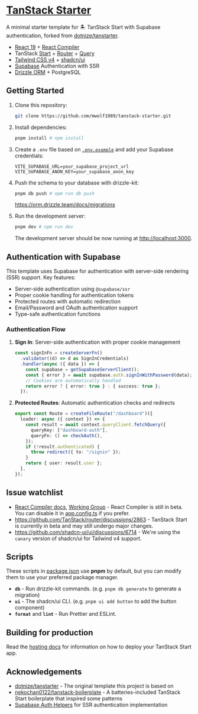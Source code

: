 # [TanStack Starter](https://github.com/mwolf1989/tanstack-starter)

A minimal starter template for 🏝️ TanStack Start with Supabase authentication, forked from [dotnize/tanstarter](https://github.com/dotnize/tanstarter).

- [React 19](https://react.dev) + [React Compiler](https://react.dev/learn/react-compiler)
- TanStack [Start](https://tanstack.com/start/latest) + [Router](https://tanstack.com/router/latest) + [Query](https://tanstack.com/query/latest)
- [Tailwind CSS v4](https://tailwindcss.com/) + [shadcn/ui](https://ui.shadcn.com/)
- [Supabase](https://supabase.com/) Authentication with SSR
- [Drizzle ORM](https://orm.drizzle.team/) + PostgreSQL

## Getting Started

1. Clone this repository:
   ```bash
   git clone https://github.com/mwolf1989/tanstack-starter.git
   ```

2. Install dependencies:
   ```bash
   pnpm install # npm install
   ```

3. Create a `.env` file based on [`.env.example`](./.env.example) and add your Supabase credentials:
   ```env
   VITE_SUPABASE_URL=your_supabase_project_url
   VITE_SUPABASE_ANON_KEY=your_supabase_anon_key
   ```

4. Push the schema to your database with drizzle-kit:
   ```bash
   pnpm db push # npm run db push
   ```
   https://orm.drizzle.team/docs/migrations

5. Run the development server:
   ```bash
   pnpm dev # npm run dev
   ```
   The development server should be now running at [http://localhost:3000](http://localhost:3000).

## Authentication with Supabase

This template uses Supabase for authentication with server-side rendering (SSR) support. Key features:

- Server-side authentication using `@supabase/ssr`
- Proper cookie handling for authentication tokens
- Protected routes with automatic redirection
- Email/Password and OAuth authentication support
- Type-safe authentication functions

### Authentication Flow

1. **Sign In**: Server-side authentication with proper cookie management
   ```typescript
   const signInFn = createServerFn()
     .validator((d) => d as SignInCredentials)
     .handler(async ({ data }) => {
       const supabase = getSupabaseServerClient();
       const { error } = await supabase.auth.signInWithPassword(data);
       // Cookies are automatically handled
       return error ? { error: true } : { success: true };
     });
   ```

2. **Protected Routes**: Automatic authentication checks and redirects
   ```typescript
   export const Route = createFileRoute("/dashboard")({
     loader: async ({ context }) => {
       const result = await context.queryClient.fetchQuery({
         queryKey: ["dashboard-auth"],
         queryFn: () => checkAuth(),
       });
       if (!result.authenticated) {
         throw redirect({ to: "/signin" });
       }
       return { user: result.user };
     },
   });
   ```

## Issue watchlist

- [React Compiler docs](https://react.dev/learn/react-compiler), [Working Group](https://github.com/reactwg/react-compiler/discussions) - React Compiler is still in beta. You can disable it in [app.config.ts](./app.config.ts#L15) if you prefer.
- https://github.com/TanStack/router/discussions/2863 - TanStack Start is currently in beta and may still undergo major changes.
- https://github.com/shadcn-ui/ui/discussions/6714 - We're using the `canary` version of shadcn/ui for Tailwind v4 support.

## Scripts

These scripts in [package.json](./package.json#L5) use **pnpm** by default, but you can modify them to use your preferred package manager.

- **`db`** - Run drizzle-kit commands. (e.g. `pnpm db generate` to generate a migration)
- **`ui`** - The shadcn/ui CLI. (e.g. `pnpm ui add button` to add the button component)
- **`format`** and **`lint`** - Run Prettier and ESLint.

## Building for production

Read the [hosting docs](https://tanstack.com/start/latest/docs/framework/react/hosting) for information on how to deploy your TanStack Start app.

## Acknowledgements

- [dotnize/tanstarter](https://github.com/dotnize/tanstarter) - The original template this project is based on
- [nekochan0122/tanstack-boilerplate](https://github.com/nekochan0122/tanstack-boilerplate) - A batteries-included TanStack Start boilerplate that inspired some patterns
- [Supabase Auth Helpers](https://supabase.com/docs/guides/auth/auth-helpers/nextjs) for SSR authentication implementation

